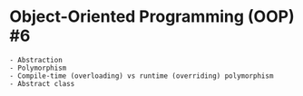 # Object-Oriented Programming (OOP) #6

    - Abstraction
    - Polymorphism
    - Compile-time (overloading) vs runtime (overriding) polymorphism
    - Abstract class
